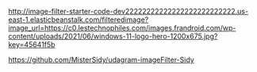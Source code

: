 http://image-filter-starter-code-dev22222222222222222222222222.us-east-1.elasticbeanstalk.com/filteredimage?image_url=https://c0.lestechnophiles.com/images.frandroid.com/wp-content/uploads/2021/06/windows-11-logo-hero-1200x675.jpg?key=45641f5b

https://github.com/MisterSidy/udagram-imageFilter-Sidy


